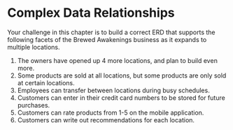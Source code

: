 # Complex Data Relationships

Your challenge in this chapter is to build a correct ERD that supports the following facets of the Brewed Awakenings business as it expands to multiple locations.

1. The owners have opened up 4 more locations, and plan to build even more.
1. Some products are sold at all locations, but some products are only sold at certain locations.
1. Employees can transfer between locations during busy schedules.
1. Customers can enter in their credit card numbers to be stored for future purchases.
1. Customers can rate products from 1-5 on the mobile application.
1. Customers can write out recommendations for each location.